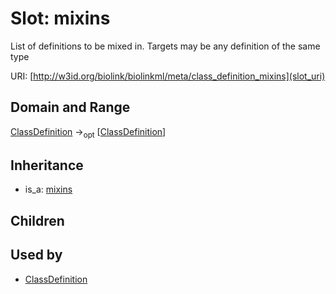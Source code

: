 # Slot: mixins


List of definitions to be mixed in. Targets may be any definition of the same type

URI: [http://w3id.org/biolink/biolinkml/meta/class_definition_mixins](slot_uri)
## Domain and Range

[ClassDefinition](ClassDefinition.md) -><sub>opt</sub> [[ClassDefinition](ClassDefinition.md)]
## Inheritance

 *  is_a: [mixins](mixins.md)
## Children

## Used by

 * [ClassDefinition](ClassDefinition.md)
